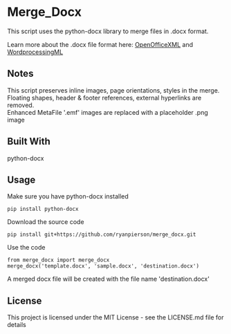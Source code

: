 # Merge_Docx
This script uses the python-docx library to merge files in .docx format. 

Learn more about the .docx file format here:
[OpenOfficeXML](http://officeopenxml.com/WPcontentOverview.php)
and
[WordprocessingML](https://docs.microsoft.com/en-us/office/open-xml/structure-of-a-wordprocessingml-document)

## Notes
This script preserves inline images, page orientations, styles in the merge.<br />
Floating shapes, header & footer references, external hyperlinks are removed.<br />
Enhanced MetaFile '.emf' images are replaced with a placeholder .png image

## Built With
python-docx

## Usage
Make sure you have python-docx installed
```
pip install python-docx
```

Download the source code
```
pip install git+https://github.com/ryanpierson/merge_docx.git
```

Use the code
```
from merge_docx import merge_docx
merge_docx('template.docx', 'sample.docx', 'destination.docx')
```
A merged docx file will be created with the file name 'destination.docx'


## License
This project is licensed under the MIT License - see the LICENSE.md file for details